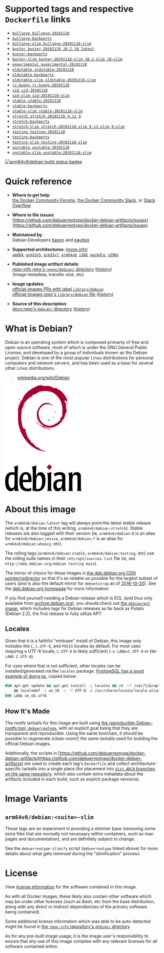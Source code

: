 <!--

********************************************************************************

WARNING:

    DO NOT EDIT "debian/README.md"

    IT IS AUTO-GENERATED

    (from the other files in "debian/" combined with a set of templates)

********************************************************************************

-->

# Supported tags and respective `Dockerfile` links

-	[`bullseye`, `bullseye-20191118`](https://github.com/debuerreotype/docker-debian-artifacts/blob/cf58097da35ed693303a4c310b4c4ff5b3372c30/bullseye/Dockerfile)
-	[`bullseye-backports`](https://github.com/debuerreotype/docker-debian-artifacts/blob/cf58097da35ed693303a4c310b4c4ff5b3372c30/bullseye/backports/Dockerfile)
-	[`bullseye-slim`, `bullseye-20191118-slim`](https://github.com/debuerreotype/docker-debian-artifacts/blob/cf58097da35ed693303a4c310b4c4ff5b3372c30/bullseye/slim/Dockerfile)
-	[`buster`, `buster-20191118`, `10.2`, `10`, `latest`](https://github.com/debuerreotype/docker-debian-artifacts/blob/cf58097da35ed693303a4c310b4c4ff5b3372c30/buster/Dockerfile)
-	[`buster-backports`](https://github.com/debuerreotype/docker-debian-artifacts/blob/cf58097da35ed693303a4c310b4c4ff5b3372c30/buster/backports/Dockerfile)
-	[`buster-slim`, `buster-20191118-slim`, `10.2-slim`, `10-slim`](https://github.com/debuerreotype/docker-debian-artifacts/blob/cf58097da35ed693303a4c310b4c4ff5b3372c30/buster/slim/Dockerfile)
-	[`experimental`, `experimental-20191118`](https://github.com/debuerreotype/docker-debian-artifacts/blob/cf58097da35ed693303a4c310b4c4ff5b3372c30/experimental/Dockerfile)
-	[`oldstable`, `oldstable-20191118`](https://github.com/debuerreotype/docker-debian-artifacts/blob/cf58097da35ed693303a4c310b4c4ff5b3372c30/oldstable/Dockerfile)
-	[`oldstable-backports`](https://github.com/debuerreotype/docker-debian-artifacts/blob/cf58097da35ed693303a4c310b4c4ff5b3372c30/oldstable/backports/Dockerfile)
-	[`oldstable-slim`, `oldstable-20191118-slim`](https://github.com/debuerreotype/docker-debian-artifacts/blob/cf58097da35ed693303a4c310b4c4ff5b3372c30/oldstable/slim/Dockerfile)
-	[`rc-buggy`, `rc-buggy-20191118`](https://github.com/debuerreotype/docker-debian-artifacts/blob/cf58097da35ed693303a4c310b4c4ff5b3372c30/rc-buggy/Dockerfile)
-	[`sid`, `sid-20191118`](https://github.com/debuerreotype/docker-debian-artifacts/blob/cf58097da35ed693303a4c310b4c4ff5b3372c30/sid/Dockerfile)
-	[`sid-slim`, `sid-20191118-slim`](https://github.com/debuerreotype/docker-debian-artifacts/blob/cf58097da35ed693303a4c310b4c4ff5b3372c30/sid/slim/Dockerfile)
-	[`stable`, `stable-20191118`](https://github.com/debuerreotype/docker-debian-artifacts/blob/cf58097da35ed693303a4c310b4c4ff5b3372c30/stable/Dockerfile)
-	[`stable-backports`](https://github.com/debuerreotype/docker-debian-artifacts/blob/cf58097da35ed693303a4c310b4c4ff5b3372c30/stable/backports/Dockerfile)
-	[`stable-slim`, `stable-20191118-slim`](https://github.com/debuerreotype/docker-debian-artifacts/blob/cf58097da35ed693303a4c310b4c4ff5b3372c30/stable/slim/Dockerfile)
-	[`stretch`, `stretch-20191118`, `9.11`, `9`](https://github.com/debuerreotype/docker-debian-artifacts/blob/cf58097da35ed693303a4c310b4c4ff5b3372c30/stretch/Dockerfile)
-	[`stretch-backports`](https://github.com/debuerreotype/docker-debian-artifacts/blob/cf58097da35ed693303a4c310b4c4ff5b3372c30/stretch/backports/Dockerfile)
-	[`stretch-slim`, `stretch-20191118-slim`, `9.11-slim`, `9-slim`](https://github.com/debuerreotype/docker-debian-artifacts/blob/cf58097da35ed693303a4c310b4c4ff5b3372c30/stretch/slim/Dockerfile)
-	[`testing`, `testing-20191118`](https://github.com/debuerreotype/docker-debian-artifacts/blob/cf58097da35ed693303a4c310b4c4ff5b3372c30/testing/Dockerfile)
-	[`testing-backports`](https://github.com/debuerreotype/docker-debian-artifacts/blob/cf58097da35ed693303a4c310b4c4ff5b3372c30/testing/backports/Dockerfile)
-	[`testing-slim`, `testing-20191118-slim`](https://github.com/debuerreotype/docker-debian-artifacts/blob/cf58097da35ed693303a4c310b4c4ff5b3372c30/testing/slim/Dockerfile)
-	[`unstable`, `unstable-20191118`](https://github.com/debuerreotype/docker-debian-artifacts/blob/cf58097da35ed693303a4c310b4c4ff5b3372c30/unstable/Dockerfile)
-	[`unstable-slim`, `unstable-20191118-slim`](https://github.com/debuerreotype/docker-debian-artifacts/blob/cf58097da35ed693303a4c310b4c4ff5b3372c30/unstable/slim/Dockerfile)

[![arm64v8/debian build status badge](https://img.shields.io/jenkins/s/https/doi-janky.infosiftr.net/job/multiarch/job/arm64v8/job/debian.svg?label=arm64v8/debian%20%20build%20job)](https://doi-janky.infosiftr.net/job/multiarch/job/arm64v8/job/debian/)

# Quick reference

-	**Where to get help**:  
	[the Docker Community Forums](https://forums.docker.com/), [the Docker Community Slack](http://dockr.ly/slack), or [Stack Overflow](https://stackoverflow.com/search?tab=newest&q=docker)

-	**Where to file issues**:  
	[https://github.com/debuerreotype/docker-debian-artifacts/issues](https://github.com/debuerreotype/docker-debian-artifacts/issues)

-	**Maintained by**:  
	Debian Developers [tianon](https://qa.debian.org/developer.php?login=tianon) and [paultag](https://qa.debian.org/developer.php?login=paultag)

-	**Supported architectures**: ([more info](https://github.com/docker-library/official-images#architectures-other-than-amd64))  
	[`amd64`](https://hub.docker.com/r/amd64/debian/), [`arm32v5`](https://hub.docker.com/r/arm32v5/debian/), [`arm32v7`](https://hub.docker.com/r/arm32v7/debian/), [`arm64v8`](https://hub.docker.com/r/arm64v8/debian/), [`i386`](https://hub.docker.com/r/i386/debian/), [`ppc64le`](https://hub.docker.com/r/ppc64le/debian/), [`s390x`](https://hub.docker.com/r/s390x/debian/)

-	**Published image artifact details**:  
	[repo-info repo's `repos/debian/` directory](https://github.com/docker-library/repo-info/blob/master/repos/debian) ([history](https://github.com/docker-library/repo-info/commits/master/repos/debian))  
	(image metadata, transfer size, etc)

-	**Image updates**:  
	[official-images PRs with label `library/debian`](https://github.com/docker-library/official-images/pulls?q=label%3Alibrary%2Fdebian)  
	[official-images repo's `library/debian` file](https://github.com/docker-library/official-images/blob/master/library/debian) ([history](https://github.com/docker-library/official-images/commits/master/library/debian))

-	**Source of this description**:  
	[docs repo's `debian/` directory](https://github.com/docker-library/docs/tree/master/debian) ([history](https://github.com/docker-library/docs/commits/master/debian))

# What is Debian?

Debian is an operating system which is composed primarily of free and open-source software, most of which is under the GNU General Public License, and developed by a group of individuals known as the Debian project. Debian is one of the most popular Linux distributions for personal computers and network servers, and has been used as a base for several other Linux distributions.

> [wikipedia.org/wiki/Debian](https://en.wikipedia.org/wiki/Debian)

![logo](https://raw.githubusercontent.com/docker-library/docs/b449be7df57e9ed9086bb5821bfb5d6cdc5d67a4/debian/logo.png)

# About this image

The `arm64v8/debian:latest` tag will always point the latest stable release (which is, at the time of this writing, `arm64v8/debian:stretch`). Stable releases are also tagged with their version (ie, `arm64v8/debian:8` is an alias for `arm64v8/debian:jessie`, `arm64v8/debian:7` is an alias for `arm64v8/debian:wheezy`, etc).

The rolling tags (`arm64v8/debian:stable`, `arm64v8/debian:testing`, etc) use the rolling suite names in their `/etc/apt/sources.list` file (ie, `deb http://deb.debian.org/debian testing main`).

The mirror of choice for these images is [the deb.debian.org CDN pointer/redirector](https://deb.debian.org) so that it's as reliable as possible for the largest subset of users (and is also the default mirror for `debootstrap` as of [2016-10-20](https://anonscm.debian.org/cgit/d-i/debootstrap.git/commit/?id=9e8bc60ad1ccf3a25ce7890526b70059f3e770de)). See the [deb.debian.org homepage](https://deb.debian.org) for more information.

If you find yourself needing a Debian release which is EOL (and thus only available from [archive.debian.org](http://archive.debian.org)), you should check out [the `debian/eol` image](https://hub.docker.com/r/debian/eol/), which includes tags for Debian releases as far back as Potato (Debian 2.2), the first release to fully utilize APT.

## Locales

Given that it is a faithful "minbase" install of Debian, this image only includes the `C`, `C.UTF-8`, and `POSIX` locales by default. For most uses requiring a UTF-8 locale, `C.UTF-8` is likely sufficient (`-e LANG=C.UTF-8` or `ENV LANG C.UTF-8`).

For uses where that is not sufficient, other locales can be installed/generated via the `locales` package. [PostgreSQL has a good example of doing so](https://github.com/docker-library/postgres/blob/69bc540ecfffecce72d49fa7e4a46680350037f9/9.6/Dockerfile#L21-L24), copied below:

```dockerfile
RUN apt-get update && apt-get install -y locales && rm -rf /var/lib/apt/lists/* \
	&& localedef -i en_US -c -f UTF-8 -A /usr/share/locale/locale.alias en_US.UTF-8
ENV LANG en_US.utf8
```

## How It's Made

The rootfs tarballs for this image are built using [the reproducible-Debian-rootfs tool, `debuerreotype`](https://github.com/debuerreotype/debuerreotype), with an explicit goal being that they are transparent and reproducible. Using the same toolchain, it should be possible to regenerate (clean-room!) the same tarballs used for building the official Debian images.

Additionally, the scripts in [https://github.com/debuerreotype/docker-debian-artifacts](https://github.com/debuerreotype/docker-debian-artifacts) are used to create each tag's `Dockerfile` and collect architecture-specific tarballs into a single place (for placement into [`dist-ARCH` branches on the same repository](https://github.com/debuerreotype/docker-debian-artifacts/branches), which also contain extra metadata about the artifacts included in each build, such as explicit package versions).

# Image Variants

## `arm64v8/debian:<suite>-slim`

These tags are an experiment in providing a slimmer base (removing some extra files that are normally not necessary within containers, such as man pages and documentation), and are definitely subject to change.

See the `debuerreotype-slimify` script (`debuerreotype` linked above) for more details about what gets removed during the "slimification" process.

# License

View [license information](https://www.debian.org/social_contract#guidelines) for the software contained in this image.

As with all Docker images, these likely also contain other software which may be under other licenses (such as Bash, etc from the base distribution, along with any direct or indirect dependencies of the primary software being contained).

Some additional license information which was able to be auto-detected might be found in [the `repo-info` repository's `debian/` directory](https://github.com/docker-library/repo-info/tree/master/repos/debian).

As for any pre-built image usage, it is the image user's responsibility to ensure that any use of this image complies with any relevant licenses for all software contained within.
